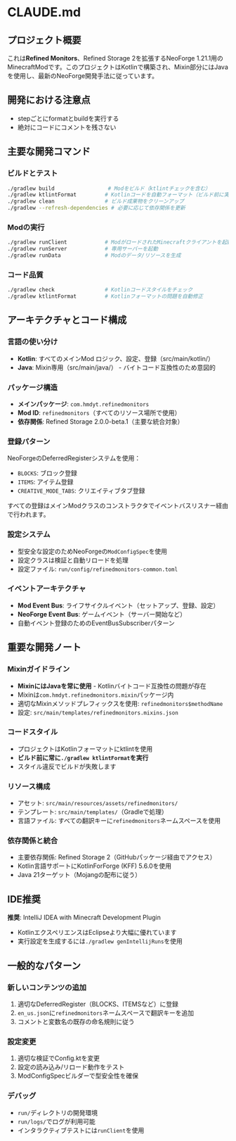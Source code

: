 # CLAUDE.md
## プロジェクト概要

これは**Refined Monitors**、Refined Storage 2を拡張するNeoForge 1.21.1用のMinecraftModです。このプロジェクトはKotlinで構築され、Mixin部分にはJavaを使用し、最新のNeoForge開発手法に従っています。

## 開発における注意点
- stepごとにformatとbuildを実行する
- 絶対にコードにコメントを残さない

## 主要な開発コマンド

### ビルドとテスト
```bash
./gradlew build                 # Modをビルド（ktlintチェックを含む）
./gradlew ktlintFormat         # Kotlinコードを自動フォーマット（ビルド前に実行）
./gradlew clean                # ビルド成果物をクリーンアップ
./gradlew --refresh-dependencies # 必要に応じて依存関係を更新
```

### Modの実行
```bash
./gradlew runClient            # ModがロードされたMinecraftクライアントを起動
./gradlew runServer            # 専用サーバーを起動
./gradlew runData              # Modのデータ/リソースを生成
```

### コード品質
```bash
./gradlew check                # Kotlinコードスタイルをチェック
./gradlew ktlintFormat         # Kotlinフォーマットの問題を自動修正
```

## アーキテクチャとコード構成

### 言語の使い分け
- **Kotlin**: すべてのメインMod ロジック、設定、登録（src/main/kotlin/）
- **Java**: Mixin専用（src/main/java/） - バイトコード互換性のため意図的

### パッケージ構造
- **メインパッケージ**: `com.hmdyt.refinedmonitors`
- **Mod ID**: `refinedmonitors`（すべてのリソース場所で使用）
- **依存関係**: Refined Storage 2.0.0-beta.1（主要な統合対象）

### 登録パターン
NeoForgeのDeferredRegisterシステムを使用：
- `BLOCKS`: ブロック登録
- `ITEMS`: アイテム登録
- `CREATIVE_MODE_TABS`: クリエイティブタブ登録

すべての登録はメインModクラスのコンストラクタでイベントバスリスナー経由で行われます。

### 設定システム
- 型安全な設定のためNeoForgeの`ModConfigSpec`を使用
- 設定クラスは検証と自動リロードを処理
- 設定ファイル: `run/config/refinedmonitors-common.toml`

### イベントアーキテクチャ
- **Mod Event Bus**: ライフサイクルイベント（セットアップ、登録、設定）
- **NeoForge Event Bus**: ゲームイベント（サーバー開始など）
- 自動イベント登録のためのEventBusSubscriberパターン

## 重要な開発ノート

### Mixinガイドライン
- **MixinにはJavaを常に使用** - Kotlinバイトコード互換性の問題が存在
- Mixinは`com.hmdyt.refinedmonitors.mixin`パッケージ内
- 適切なMixinメソッドプレフィックスを使用: `refinedmonitors$methodName`
- 設定: `src/main/templates/refinedmonitors.mixins.json`

### コードスタイル
- プロジェクトはKotlinフォーマットにktlintを使用
- **ビルド前に常に`./gradlew ktlintFormat`を実行**
- スタイル違反でビルドが失敗します

### リソース構成
- アセット: `src/main/resources/assets/refinedmonitors/`
- テンプレート: `src/main/templates/`（Gradleで処理）
- 言語ファイル: すべての翻訳キーに`refinedmonitors`ネームスペースを使用

### 依存関係と統合
- 主要依存関係: Refined Storage 2（GitHubパッケージ経由でアクセス）
- Kotlin言語サポートにKotlinForForge (KFF) 5.6.0を使用
- Java 21ターゲット（Mojangの配布に従う）

## IDE推奨

**推奨**: IntelliJ IDEA with Minecraft Development Plugin
- KotlinエクスペリエンスはEclipseより大幅に優れています
- 実行設定を生成するには`./gradlew genIntellijRuns`を使用

## 一般的なパターン

### 新しいコンテンツの追加
1. 適切なDeferredRegister（BLOCKS、ITEMSなど）に登録
2. `en_us.json`に`refinedmonitors`ネームスペースで翻訳キーを追加
3. コメントと変数名の既存の命名規則に従う

### 設定変更
1. 適切な検証でConfig.ktを変更
2. 設定の読み込み/リロード動作をテスト
3. ModConfigSpecビルダーで型安全性を確保

### デバッグ
- `run/`ディレクトリの開発環境
- `run/logs/`でログが利用可能
- インタラクティブテストには`runClient`を使用
